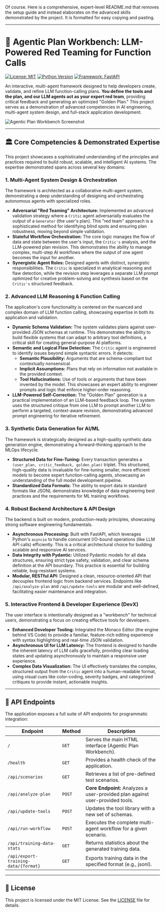 Of course. Here is a comprehensive, expert-level README.md that removes the setup guide and instead elaborates on the advanced skills demonstrated by the project. It is formatted for easy copying and pasting.

---

# 🤖 Agentic Plan Workbench: LLM-Powered Red Teaming for Function Calls

[![License: MIT](https://img.shields.io/badge/License-MIT-yellow.svg)](https://opensource.org/licenses/MIT)
[![Python Version](https://img.shields.io/badge/python-3.8+-blue.svg)](https://www.python.org/downloads/)
[![Framework: FastAPI](https://img.shields.io/badge/framework-FastAPI-green.svg)](https://fastapi.tiangolo.com/)

An interactive, multi-agent framework designed to help developers create, validate, and refine LLM function-calling plans. **You define the tools and the plan, and our LLM agents act as your expert red team**, providing critical feedback and generating an optimized "Golden Plan." This project serves as a demonstration of advanced competencies in AI engineering, multi-agent system design, and full-stack application development.

![Agentic Plan Workbench Screenshot](https://storage.googleapis.com/gemini-prod/images/2024/5/20/d1c3e3a4-4f8a-4e6f-8a0a-0498b3c9d7d4.png)

---

## 🏛️ Core Competencies & Demonstrated Expertise

This project showcases a sophisticated understanding of the principles and practices required to build robust, scalable, and intelligent AI systems. The expertise demonstrated spans across several key domains:

### 1. Multi-Agent System Design & Orchestration
The framework is architected as a collaborative multi-agent system, demonstrating a deep understanding of designing and orchestrating autonomous agents with specialized roles.

*   **Adversarial "Red Teaming" Architecture:** Implemented an advanced validation strategy where a `Critic` agent adversarially evaluates the output of a `Generator` (the user's plan). This "red team" approach is a sophisticated method for identifying blind spots and ensuring plan robustness, moving beyond simple validation.
*   **Stateful Workflow Orchestration:** The core logic manages the flow of data and state between the user's input, the `Critic's` analysis, and the LLM-powered plan revision. This demonstrates the ability to manage complex, multi-step AI workflows where the output of one agent becomes the input for another.
*   **Synergistic Agent Roles:** Designed agents with distinct, synergistic responsibilities. The `Critic` is specialized in analytical reasoning and flaw detection, while the revision step leverages a separate LLM prompt optimized for creative problem-solving and synthesis based on the `Critic's` structured feedback.

### 2. Advanced LLM Reasoning & Function Calling
The application's core functionality is centered on the nuanced and complex domain of LLM function calling, showcasing expertise in both its application and validation.

*   **Dynamic Schema Validation:** The system validates plans against user-provided JSON schemas at runtime. This demonstrates the ability to build flexible systems that can adapt to arbitrary tool definitions, a critical skill for creating general-purpose AI platforms.
*   **Semantic and Logical Flaw Detection:** The `Critic` agent is engineered to identify issues beyond simple syntactic errors. It detects:
    *   **Semantic Plausibility:** Arguments that are schema-compliant but contextually nonsensical.
    *   **Implicit Assumptions:** Plans that rely on information not available in the provided context.
    *   **Tool Hallucinations:** Use of tools or arguments that have been invented by the model.
    This showcases an expert ability to engineer prompts and logic that enforce higher-order reasoning.
*   **LLM-Powered Self-Correction:** The "Golden Plan" generation is a practical implementation of an LLM-based feedback loop. The system uses the structured critique from one LLM to prompt another LLM to perform a targeted, context-aware revision, demonstrating advanced prompt engineering for iterative refinement.

### 3. Synthetic Data Generation for AI/ML
The framework is strategically designed as a high-quality synthetic data generation engine, demonstrating a forward-thinking approach to the MLOps lifecycle.

*   **Structured Data for Fine-Tuning:** Every transaction generates a `(user_plan, critic_feedback, golden_plan)` triplet. This structured, high-quality data is invaluable for fine-tuning smaller, more efficient models to become expert function-calling agents, showcasing an understanding of the full model development pipeline.
*   **Standardized Data Formats:** The ability to export data in standard formats like JSONL demonstrates knowledge of data engineering best practices and the requirements for ML training workflows.

### 4. Robust Backend Architecture & API Design
The backend is built on modern, production-ready principles, showcasing strong software engineering fundamentals.

*   **Asynchronous Processing:** Built with FastAPI, which leverages Python's `asyncio` to handle concurrent I/O-bound operations (like LLM API calls) efficiently. This is a critical architectural choice for building scalable and responsive AI services.
*   **Data Integrity with Pydantic:** Utilized Pydantic models for all data structures, ensuring strict type safety, validation, and clear schema definition at the API boundary. This practice is essential for building reliable, bug-resistant systems.
*   **Modular, RESTful API:** Designed a clean, resource-oriented API that decouples frontend logic from backend services. Endpoints like `/api/analyze-plan` and `/api/update-tools` are modular and well-defined, facilitating easier maintenance and integration.

### 5. Interactive Frontend & Developer Experience (DevX)
The user interface is intentionally designed as a "workbench" for technical users, demonstrating a focus on creating effective tools for developers.

*   **Enhanced Developer Tooling:** Integrated the Monaco Editor (the engine behind VS Code) to provide a familiar, feature-rich editing experience with syntax highlighting and real-time JSON validation.
*   **Asynchronous UI for LLM Latency:** The frontend is designed to handle the inherent latency of LLM calls gracefully, providing clear loading states and updating asynchronously to maintain a responsive user experience.
*   **Complex Data Visualization:** The UI effectively translates the complex, structured output from the `Critic` agent into a human-readable format, using visual cues like color-coding, severity badges, and categorized critiques to provide instant, actionable insights.

---

## 📡 API Endpoints

The application exposes a full suite of API endpoints for programmatic integration:

| Endpoint | Method | Description |
|---|---|---|
| `/` | `GET` | Serves the main HTML interface (Agentic Plan Workbench). |
| `/health` | `GET` | Provides a health check of the application. |
| `/api/scenarios` | `GET` | Retrieves a list of pre-defined test scenarios. |
| `/api/analyze-plan`| `POST` | **Core Endpoint:** Analyzes a user-provided plan against user-provided tools. |
| `/api/update-tools`| `POST` | Updates the tool library with a new set of schemas. |
| `/api/run-workflow`| `POST` | Executes the complete multi-agent workflow for a given scenario.|
| `/api/training-data-stats`| `GET` | Returns statistics about the generated training data. |
| `/api/export-training-data/{format}` | `GET` | Exports training data in the specified format (e.g., jsonl).|

---

## 📄 License

This project is licensed under the MIT License. See the [LICENSE](https://opensource.org/licenses/MIT) file for details.
